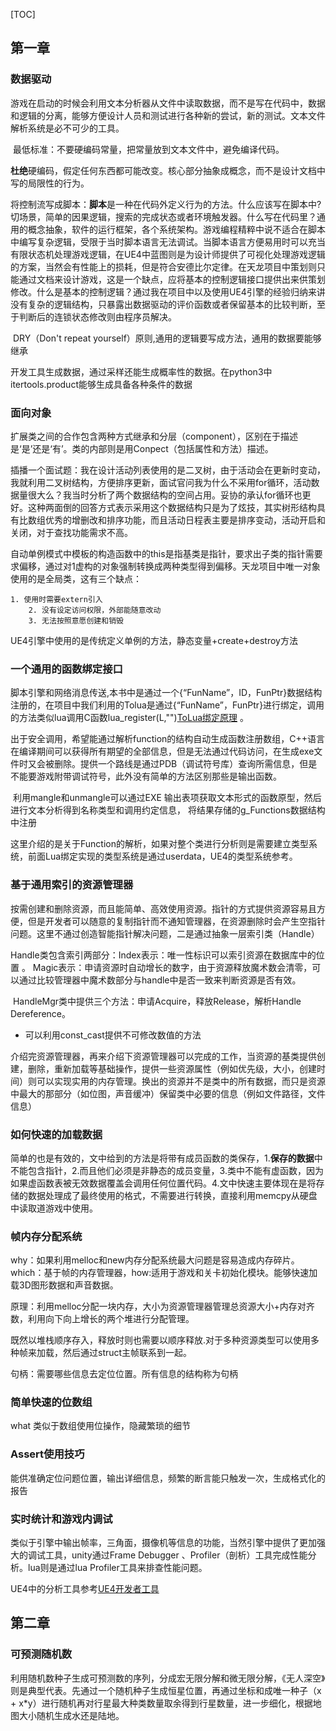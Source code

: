 [TOC]

## 第一章

### 数据驱动

游戏在启动的时候会利用文本分析器从文件中读取数据，而不是写在代码中，数据和逻辑的分离，能够方便设计人员和测试进行各种新的尝试，新的测试。文本文件解析系统是必不可少的工具。

​	最低标准：不要硬编码常量，把常量放到文本文件中，避免编译代码。

​	**杜绝**硬编码，假定任何东西都可能改变。核心部分抽象成概念，而不是设计文档中写的局限性的行为。

​	将控制流写成脚本：**脚本**是一种在代码外定义行为的方法。什么应该写在脚本中?切场景，简单的因果逻辑，搜索的完成状态或者环境触发器。什么写在代码里？通用的概念抽象，软件的运行框架，各个系统架构。游戏编程精粹中说不适合在脚本中编写复杂逻辑，受限于当时脚本语言无法调试。当脚本语言方便易用时可以充当有限状态机处理游戏逻辑，在UE4中蓝图则是为设计师提供了可视化处理游戏逻辑的方案，当然会有性能上的损耗，但是符合安德比尔定律。在天龙项目中策划则只能通过文档来设计游戏，这是一个缺点，应将基本的控制逻辑接口提供出来供策划修改。什么是基本的控制逻辑？通过我在项目中以及使用UE4引擎的经验归纳来讲没有复杂的逻辑结构，只暴露出数据驱动的评价函数或者保留基本的比较判断，至于判断后的连锁状态修改则由程序员解决。

​	DRY（Don't repeat yourself）原则,通用的逻辑要写成方法，通用的数据要能够继承

​	开发工具生成数据，通过采样还能生成概率性的数据。在python3中itertools.product能够生成具备各种条件的数据



### 面向对象

​	扩展类之间的合作包含两种方式继承和分层（component），区别在于描述是‘是’还是‘有’。类的内部则是用Conpect（包括属性和方法）描述。

插播一个面试题：我在设计活动列表使用的是二叉树，由于活动会在更新时变动，我就利用二叉树结构，方便排序更新，面试官问我为什么不采用for循环，活动数据量很大么？我当时分析了两个数据结构的空间占用。妥协的承认for循环也更好。这种两面倒的回答方式表示采用这个数据结构只是为了炫技，其实树形结构具有比数组优秀的增删改和排序功能，而且活动日程表主要是排序变动，活动开启和关闭，对于查找功能需求不高。



​	自动单例模式中模板的构造函数中的this是指基类是指针，要求出子类的指针需要求偏移，通过对1虚构的对象强制转换成两种类型得到偏移。天龙项目中唯一对象使用的是全局类，这有三个缺点：

 	1. 使用时需要extern引入
		2. 没有设定访问权限，外部能随意改动
		3. 无法按照意愿创建和销毁

UE4引擎中使用的是传统定义单例的方法，静态变量+create+destroy方法

### 一个通用的函数绑定接口

​	脚本引擎和网络消息传送,本书中是通过一个{“FunName”，ID，FunPtr}数据结构注册的，在项目中我们利用的Tolua是通过{“FunName”，FunPtr}进行绑定，调用的方法类似lua调用C函数lua_register(L,"")[ToLua绑定原理](./Tolua绑定原理与优化建议) 。

​	出于安全调用，希望能通过解析function的结构自动生成函数注册数组，C++语言在编译期间可以获得所有期望的全部信息，但是无法通过代码访问，在生成exe文件时又会被删除。提供一个路线是通过PDB（调试符号库）查询所需信息，但是不能要游戏附带调试符号，此外没有简单的方法区别那些是输出函数。

​	利用mangle和unmangle可以通过EXE 输出表项获取文本形式的函数原型，然后进行文本分析得到名称类型和调用约定信息， 将结果存储的g_Functions数据结构中注册

​	这里介绍的是关于Function的解析，如果对整个类进行分析则是需要建立类型系统，前面Lua绑定实现的类型系统是通过userdata，UE4的类型系统参考。

[UE4 Inside]: https://zhuanlan.zhihu.com/p/24319968	"类型系统"

### 基于通用索引的资源管理器

​	按需创建和删除资源，而且能简单、高效使用资源。指针的方式提供资源容易且方便，但是开发者可以随意的复制指针而不通知管理器，在资源删除时会产生空指针问题。这里不通过创造智能指针解决问题，二是通过抽象一层索引类（Handle）

​	Handle类包含索引两部分：Index表示：唯一性标识可以索引资源在数据库中的位置 。    Magic表示：申请资源时自动增长的数字，由于资源释放魔术数会清零，可以通过比较管理器中魔术数部分与handle中是否一致来判断资源是否有效。

​	HandleMgr类中提供三个方法：申请Acquire，释放Release，解析Handle Dereference。

- 可以利用const_cast提供不可修改数值的方法

介绍完资源管理器，再来介绍下资源管理器可以完成的工作，当资源的基类提供创建，删除，重新加载等基础操作，提供一些资源属性（例如优先级，大小，创建时间）则可以实现实用的内存管理。换出的资源并不是类中的所有数据，而只是资源中最大的那部分（如位图，声音缓冲）保留类中必要的信息（例如文件路径，文件信息）

### 如何快速的加载数据

简单的也是有效的，文中给到的方法是将带有成员函数的类保存，1.**保存的数据**中不能包含指针，2.而且他们必须是非静态的成员变量，3.类中不能有虚函数，因为如果虚函数表被无效数据覆盖会调用任何位置代码。4.文中快速主要体现在是将存储的数据处理成了最终使用的格式，不需要进行转换，直接利用memcpy从硬盘中读取道游戏中使用。

### 帧内存分配系统

why：如果利用melloc和new内存分配系统最大问题是容易造成内存碎片。which：基于帧的内存管理器，how:适用于游戏和关卡初始化模块。能够快速加载3D图形数据和声音数据。

原理：利用melloc分配一块内存，大小为资源管理器管理总资源大小+内存对齐数，利用向下向上增长的两个堆进行分配管理。

既然以堆栈顺序存入，释放时则也需要以顺序释放.对于多种资源类型可以使用多种帧来加载，然后通过struct主帧联系到一起。

句柄：需要哪些信息去定位位置。所有信息的结构称为句柄

### 简单快速的位数组

what 类似于数组使用位操作，隐藏繁琐的细节

### Assert使用技巧

能供准确定位问题位置，输出详细信息，频繁的断言能只触发一次，生成格式化的报告

### 实时统计和游戏内调试

类似于引擎中输出帧率，三角面，摄像机等信息的功能，当然引擎中提供了更加强大的调试工具，unity通过Frame Debugger 、Profiler（剖析）工具完成性能分析。lua则是通过lua  Profiler工具来排查性能问题。

UE4中的分析工具参考[UE4开发者工具](https://docs.unrealengine.com/zh-CN/Engine/Tools/DevTools/index.html)



## 第二章

### 可预测随机数

利用随机数种子生成可预测数的序列，分成宏无限分解和微无限分解，《无人深空》则是典型代表。先通过一个随机种子生成恒星位置，再通过坐标和成唯一种子（x + x*y）进行随机再对行星最大种类数量取余得到行星数量，进一步细化，根据地图大小随机生成水还是陆地。